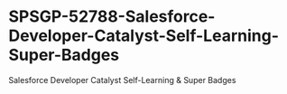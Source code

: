 # SPSGP-52788-Salesforce-Developer-Catalyst-Self-Learning-Super-Badges
Salesforce Developer Catalyst Self-Learning &amp; Super Badges
